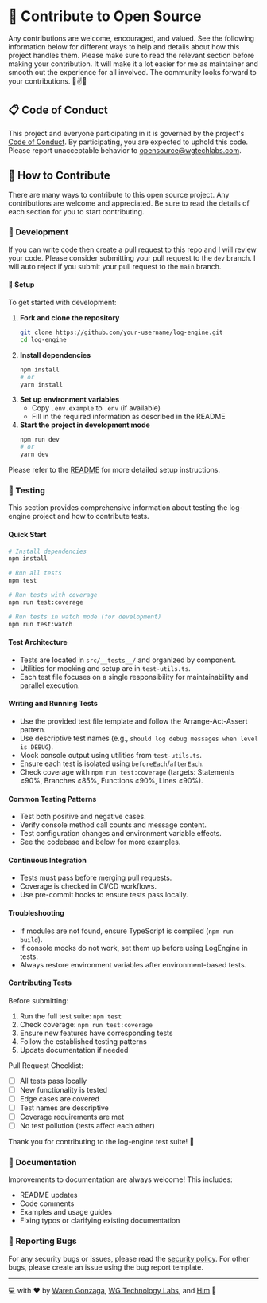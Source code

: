 # 🎯 Contribute to Open Source

Any contributions are welcome, encouraged, and valued. See the following information below for different ways to help and details about how this project handles them. Please make sure to read the relevant section before making your contribution. It will make it a lot easier for me as maintainer and smooth out the experience for all involved. The community looks forward to your contributions. 🎉✌✨

## 📋 Code of Conduct

This project and everyone participating in it is governed by the project's [Code of Conduct](./CODE_OF_CONDUCT.md). By participating, you are expected to uphold this code. Please report unacceptable behavior to <opensource@wgtechlabs.com>.

## 💖 How to Contribute

There are many ways to contribute to this open source project. Any contributions are welcome and appreciated. Be sure to read the details of each section for you to start contributing.

### 🧬 Development

If you can write code then create a pull request to this repo and I will review your code. Please consider submitting your pull request to the `dev` branch. I will auto reject if you submit your pull request to the `main` branch.

#### 🔧 Setup

To get started with development:

1. **Fork and clone the repository**
   ```bash
   git clone https://github.com/your-username/log-engine.git
   cd log-engine
   ```
2. **Install dependencies**
   ```bash
   npm install
   # or
   yarn install
   ```
3. **Set up environment variables**
   - Copy `.env.example` to `.env` (if available)
   - Fill in the required information as described in the README
4. **Start the project in development mode**
   ```bash
   npm run dev
   # or
   yarn dev
   ```

Please refer to the [README](./README.md) for more detailed setup instructions.

### 🧪 Testing

This section provides comprehensive information about testing the log-engine project and how to contribute tests.

#### Quick Start

```bash
# Install dependencies
npm install

# Run all tests
npm test

# Run tests with coverage
npm run test:coverage

# Run tests in watch mode (for development)
npm run test:watch
```

#### Test Architecture

- Tests are located in `src/__tests__/` and organized by component.
- Utilities for mocking and setup are in `test-utils.ts`.
- Each test file focuses on a single responsibility for maintainability and parallel execution.

#### Writing and Running Tests

- Use the provided test file template and follow the Arrange-Act-Assert pattern.
- Use descriptive test names (e.g., `should log debug messages when level is DEBUG`).
- Mock console output using utilities from `test-utils.ts`.
- Ensure each test is isolated using `beforeEach`/`afterEach`.
- Check coverage with `npm run test:coverage` (targets: Statements ≥90%, Branches ≥85%, Functions ≥90%, Lines ≥90%).

#### Common Testing Patterns

- Test both positive and negative cases.
- Verify console method call counts and message content.
- Test configuration changes and environment variable effects.
- See the codebase and below for more examples.

#### Continuous Integration

- Tests must pass before merging pull requests.
- Coverage is checked in CI/CD workflows.
- Use pre-commit hooks to ensure tests pass locally.

#### Troubleshooting

- If modules are not found, ensure TypeScript is compiled (`npm run build`).
- If console mocks do not work, set them up before using LogEngine in tests.
- Always restore environment variables after environment-based tests.

#### Contributing Tests

Before submitting:
1. Run the full test suite: `npm test`
2. Check coverage: `npm run test:coverage`
3. Ensure new features have corresponding tests
4. Follow the established testing patterns
5. Update documentation if needed

Pull Request Checklist:
- [ ] All tests pass locally
- [ ] New functionality is tested
- [ ] Edge cases are covered
- [ ] Test names are descriptive
- [ ] Coverage requirements are met
- [ ] No test pollution (tests affect each other)

Thank you for contributing to the log-engine test suite! 🧪

### 📖 Documentation

Improvements to documentation are always welcome! This includes:
- README updates
- Code comments
- Examples and usage guides
- Fixing typos or clarifying existing documentation

### 🐞 Reporting Bugs

For any security bugs or issues, please read the [security policy](./SECURITY.md).
For other bugs, please create an issue using the bug report template.

---

💻 with ❤️ by [Waren Gonzaga](https://warengonzaga.com), [WG Technology Labs](https://wgtechlabs.com), and [Him](https://www.youtube.com/watch?v=HHrxS4diLew&t=44s) 🙏
